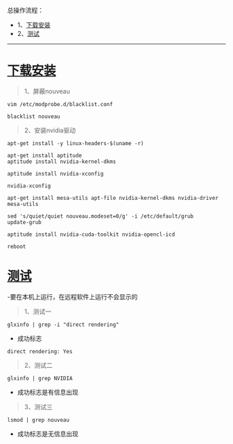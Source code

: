 总操作流程：
- 1、[下载安装](#kail-linux-01)
- 2、[测试](#kail-linux-02)

***

#  <a name="kail-linux-01" href="#" >下载安装</a>

> 1、屏蔽nouveau

```
vim /etc/modprobe.d/blacklist.conf
```

```
blacklist nouveau
```

>2、安装nvidia驱动
```
apt-get install -y linux-headers-$(uname -r)

apt-get install aptitude
aptitude install nvidia-kernel-dkms

aptitude install nvidia-xconfig

nvidia-xconfig

apt-get install mesa-utils apt-file nvidia-kernel-dkms nvidia-driver mesa-utils

sed 's/quiet/quiet nouveau.modeset=0/g' -i /etc/default/grub
update-grub

aptitude install nvidia-cuda-toolkit nvidia-opencl-icd

reboot
```


#  <a name="kail-linux-02" href="#" >测试</a>

-要在本机上运行，在远程软件上运行不会显示的

> 1、测试一
```
glxinfo | grep -i "direct rendering"
```
- 成功标志
```
direct rendering: Yes
```

> 2、测试二
```
glxinfo | grep NVIDIA
```

- 成功标志是有信息出现

> 3、测试三

```
lsmod | grep nouveau
```

- 成功标志是无信息出现
